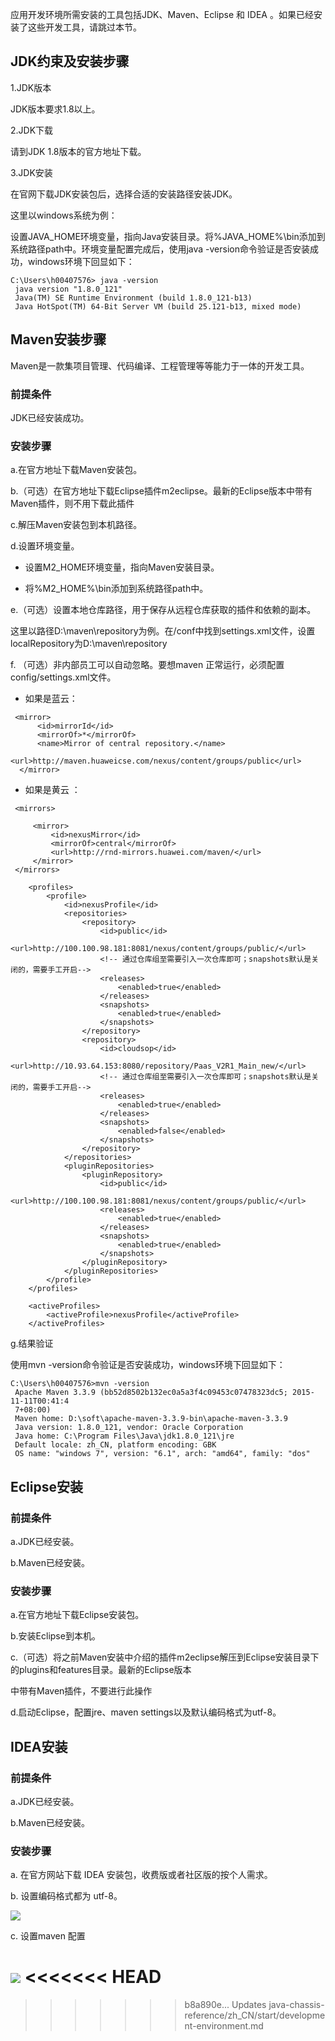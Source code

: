 应用开发环境所需安装的工具包括JDK、Maven、Eclipse 和 IDEA 。如果已经安装了这些开发工具，请跳过本节。

## JDK约束及安装步骤

1.JDK版本

JDK版本要求1.8以上。

2.JDK下载

请到JDK 1.8版本的官方地址下载。

3.JDK安装

在官网下载JDK安装包后，选择合适的安装路径安装JDK。

这里以windows系统为例：

设置JAVA\_HOME环境变量，指向Java安装目录。将%JAVA\_HOME%\bin添加到系统路径path中。环境变量配置完成后，使用java -version命令验证是否安装成功，windows环境下回显如下：

```
C:\Users\h00407576> java -version      
 java version "1.8.0_121"      
 Java(TM) SE Runtime Environment (build 1.8.0_121-b13)      
 Java HotSpot(TM) 64-Bit Server VM (build 25.121-b13, mixed mode)
```

## Maven安装步骤

Maven是一款集项目管理、代码编译、工程管理等等能力于一体的开发工具。

### **前提条件**

JDK已经安装成功。

### **安装步骤**

a.在官方地址下载Maven安装包。

b.（可选）在官方地址下载Eclipse插件m2eclipse。最新的Eclipse版本中带有Maven插件，则不用下载此插件

c.解压Maven安装包到本机路径。

d.设置环境变量。

* 设置M2\_HOME环境变量，指向Maven安装目录。

* 将%M2\_HOME%\bin添加到系统路径path中。

e.（可选）设置本地仓库路径，用于保存从远程仓库获取的插件和依赖的副本。

这里以路径D:\maven\repository为例。在/conf中找到settings.xml文件，设置localRepository为D:\maven\repository

f. （可选）非内部员工可以自动忽略。要想maven 正常运行，必须配置 config/settings.xml文件。

* 如果是蓝云：

```
 <mirror>
      <id>mirrorId</id>
      <mirrorOf>*</mirrorOf>
      <name>Mirror of central repository.</name>
      <url>http://maven.huaweicse.com/nexus/content/groups/public</url>
  </mirror>
```

* 如果是黄云 ：
```
 <mirrors>

     <mirror>
         <id>nexusMirror</id>
         <mirrorOf>central</mirrorOf>
         <url>http://rnd-mirrors.huawei.com/maven/</url>
     </mirror>
 </mirrors>

    <profiles>
        <profile>
            <id>nexusProfile</id>
            <repositories>
                <repository>
                    <id>public</id>
                    <url>http://100.100.98.181:8081/nexus/content/groups/public/</url>
                    <!-- 通过仓库组至需要引入一次仓库即可；snapshots默认是关闭的，需要手工开启-->
                    <releases>
                        <enabled>true</enabled>
                    </releases>
                    <snapshots>
                        <enabled>true</enabled>
                    </snapshots>
                </repository>
                <repository>
                    <id>cloudsop</id>
                    <url>http://10.93.64.153:8080/repository/Paas_V2R1_Main_new/</url>
                    <!-- 通过仓库组至需要引入一次仓库即可；snapshots默认是关闭的，需要手工开启-->
                    <releases>
                        <enabled>true</enabled>
                    </releases>
                    <snapshots>
                        <enabled>false</enabled>
                    </snapshots>
                </repository>
            </repositories>
            <pluginRepositories>
                <pluginRepository>
                    <id>public</id>
                    <url>http://100.100.98.181:8081/nexus/content/groups/public/</url>
                    <releases>
                        <enabled>true</enabled>
                    </releases>
                    <snapshots>
                        <enabled>true</enabled>
                    </snapshots>
                </pluginRepository>
            </pluginRepositories>
        </profile>
    </profiles>

    <activeProfiles>
        <activeProfile>nexusProfile</activeProfile>
    </activeProfiles>
```

g.结果验证

使用mvn -version命令验证是否安装成功，windows环境下回显如下：

```
C:\Users\h00407576>mvn -version        
 Apache Maven 3.3.9 (bb52d8502b132ec0a5a3f4c09453c07478323dc5; 2015-11-11T00:41:4        
 7+08:00)        
 Maven home: D:\soft\apache-maven-3.3.9-bin\apache-maven-3.3.9        
 Java version: 1.8.0_121, vendor: Oracle Corporation        
 Java home: C:\Program Files\Java\jdk1.8.0_121\jre        
 Default locale: zh_CN, platform encoding: GBK        
 OS name: "windows 7", version: "6.1", arch: "amd64", family: "dos"
```

## Eclipse安装

### **前提条件**

a.JDK已经安装。

b.Maven已经安装。

### **安装步骤**

a.在官方地址下载Eclipse安装包。

b.安装Eclipse到本机。

c.（可选）将之前Maven安装中介绍的插件m2eclipse解压到Eclipse安装目录下的plugins和features目录。最新的Eclipse版本

中带有Maven插件，不要进行此操作

d.启动Eclipse，配置jre、maven settings以及默认编码格式为utf-8。



## IDEA安装

### **前提条件**

a.JDK已经安装。

b.Maven已经安装。

### **安装步骤**

a. 在官方网站下载 IDEA 安装包，收费版或者社区版的按个人需求。

b. 设置编码格式都为 utf-8。

![](java-chassis-reference/zh_CN/start/idea-utf8.PNG)

c. 设置maven 配置

![](java-chassis-reference/zh_CN/start/idea-maven.PNG)
<<<<<<< HEAD
=======



>>>>>>> b8a890e... Updates java-chassis-reference/zh_CN/start/development-environment.md
